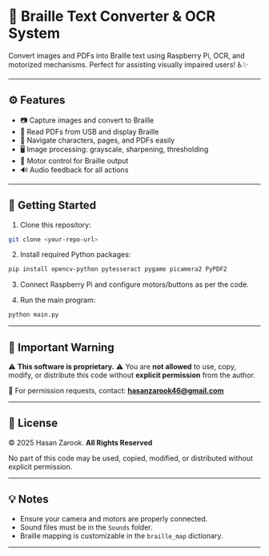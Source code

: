 
# 📘 Braille Text Converter & OCR System

Convert images and PDFs into Braille text using Raspberry Pi, OCR, and motorized mechanisms. Perfect for assisting visually impaired users! ♿✨

---

## ⚙️ Features

* 📷 Capture images and convert to Braille
* 📄 Read PDFs from USB and display Braille
* 🔄 Navigate characters, pages, and PDFs easily
* 🖥️ Image processing: grayscale, sharpening, thresholding
* 🦾 Motor control for Braille output
* 🔊 Audio feedback for all actions

---

## 🚀 Getting Started

1. Clone this repository:

```bash
git clone <your-repo-url>
```

2. Install required Python packages:

```bash
pip install opencv-python pytesseract pygame picamera2 PyPDF2
```

3. Connect Raspberry Pi and configure motors/buttons as per the code.

4. Run the main program:

```bash
python main.py
```

---

## 🛑 Important Warning

⚠️ **This software is proprietary.** ⚠️
You are **not allowed** to use, copy, modify, or distribute this code without **explicit permission** from the author.

📧 For permission requests, contact: **[hasanzarook46@gmail.com](mailto:your.hasanzarook46@gmail.com)**

---

## 📝 License

© 2025 Hasan Zarook. **All Rights Reserved**

No part of this code may be used, copied, modified, or distributed without explicit permission.

---

## 💡 Notes

* Ensure your camera and motors are properly connected.
* Sound files must be in the `Sounds` folder.
* Braille mapping is customizable in the `braille_map` dictionary.

---

